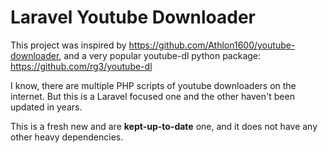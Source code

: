 # Laravel Youtube Downloader
This project was inspired by https://github.com/Athlon1600/youtube-downloader, and a 
very popular youtube-dl python package: https://github.com/rg3/youtube-dl

I know, there are multiple PHP scripts of youtube downloaders on the internet. But 
this is a Laravel focused one and the other haven't been updated in years.

This is a fresh new and are <b>kept-up-to-date</b> one, and it does not have any other
heavy dependencies.